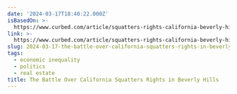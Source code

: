 ```yaml
---
date: '2024-03-17T18:40:22.000Z'
isBasedOn: >-
  https://www.curbed.com/article/squatters-rights-california-beverly-hills-los-angeles.html?src=longreads
link: >-
  https://www.curbed.com/article/squatters-rights-california-beverly-hills-los-angeles.html?src=longreads
slug: 2024-03-17-the-battle-over-california-squatters-rights-in-beverly-hills
tags:
  - economic inequality
  - politics
  - real estate
title: The Battle Over California Squatters Rights in Beverly Hills
---
```


